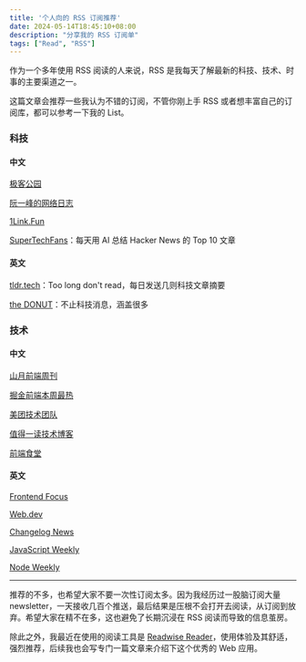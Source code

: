 ```yaml
---
title: '个人向的 RSS 订阅推荐'
date: 2024-05-14T18:45:10+08:00
description: "分享我的 RSS 订阅单"
tags: ["Read", "RSS"]
---
```


作为一个多年使用 RSS 阅读的人来说，RSS 是我每天了解最新的科技、技术、时事的主要渠道之一。

这篇文章会推荐一些我认为不错的订阅，不管你刚上手 RSS 或者想丰富自己的订阅库，都可以参考一下我的 List。

### 科技

#### 中文

[极客公园](http://www.geekpark.net/rss)

[阮一峰的网络日志](http://www.ruanyifeng.com/blog/atom.xml)

[1Link.Fun](https://1link.fun/index.xml)

[SuperTechFans](https://supertechfans.com/cn/index.xml)：每天用 AI 总结 Hacker News 的 Top 10 文章

#### 英文
[tldr.tech](https://tldr.tech/)：Too long don't read，每日发送几则科技文章摘要

[the DONUT](https://thedonut.co/subscription-preferences/)：不止科技消息，涵盖很多

### 技术

#### 中文

[山月前端周刊](https://weekly.shanyue.tech/rss.xml)

[掘金前端本周最热](https://rsshub.app/juejin/trending/frontend/weekly)


[美团技术团队](https://tech.meituan.com/feed/)

[值得一读技术博客](https://daily-blog.chlinlearn.top/feed)

[前端食堂](https://kill-the-newsletter.com/feeds/qplt4vehrg0thsd3.xml)

#### 英文

[Frontend Focus](https://cprss.s3.amazonaws.com/frontendfoc.us.xml)

[Web.dev](https://rsshub.app/web/articles)

[Changelog News](https://changelog.com/subscribe/news)

[JavaScript Weekly](https://cprss.s3.amazonaws.com/javascriptweekly.com.xml)

[Node Weekly](https://cprss.s3.amazonaws.com/nodeweekly.com.xml)

---

推荐的不多，也希望大家不要一次性订阅太多。因为我经历过一股脑订阅大量 newsletter，一天接收几百个推送，最后结果是压根不会打开去阅读，从订阅到放弃。希望大家在精不在多，这也避免了长期沉浸在 RSS 阅读而导致的信息茧房。

除此之外，我最近在使用的阅读工具是 [Readwise Reader](https://readwise.io/i/river00)，使用体验及其舒适，强烈推荐，后续我也会写专门一篇文章来介绍下这个优秀的 Web 应用。
